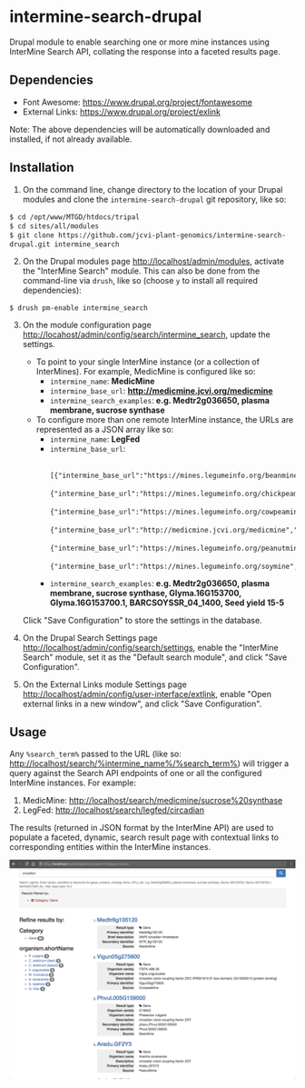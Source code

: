 # intermine-search-drupal
Drupal module to enable searching one or more mine instances using InterMine Search API, collating the response into a faceted results page.

## Dependencies

* Font Awesome: https://www.drupal.org/project/fontawesome
* External Links: https://www.drupal.org/project/exlink

Note: The above dependencies will be automatically downloaded and installed, if not already available.

## Installation

1. On the command line, change directory to the location of your Drupal modules and clone the `intermine-search-drupal` git repository, like so:
```
$ cd /opt/www/MTGD/htdocs/tripal
$ cd sites/all/modules
$ git clone https://github.com/jcvi-plant-genomics/intermine-search-drupal.git intermine_search
```
2. On the Drupal modules page <http://localhost/admin/modules>, activate the "InterMine Search" module. This can also be done from the command-line via `drush`, like so (choose `y` to install all required dependencies):
```
$ drush pm-enable intermine_search
```
3. On the module configuration page <http://locahost/admin/config/search/intermine_search>, update the settings.
    - To point to your single InterMine instance (or a collection of InterMines). For example, MedicMine is configured like so:
      * `intermine_name`: **MedicMine**
      * `intermine_base_url`: **http://medicmine.jcvi.org/medicmine**
      * `intermine_search_examples`: **e.g. Medtr2g036650, plasma membrane, sucrose synthase**
    - To configure more than one remote InterMine instance, the URLs are represented as a JSON array like so:
      * `intermine_name`: **LegFed**
      * `intermine_base_url`:
          ```
            [{"intermine_base_url":"https://mines.legumeinfo.org/beanmine","intermine_name":"BeanMine"},
            {"intermine_base_url":"https://mines.legumeinfo.org/chickpeamine","intermine_name":"ChickpeaMine"},
            {"intermine_base_url":"https://mines.legumeinfo.org/cowpeamine","intermine_name":"CowpeaMine"},
            {"intermine_base_url":"http://medicmine.jcvi.org/medicmine","intermine_name":"MedicMine"},
            {"intermine_base_url":"https://mines.legumeinfo.org/peanutmine","intermine_name":"PeanutMine"},
            {"intermine_base_url":"https://mines.legumeinfo.org/soymine","intermine_name":"SoyMine"}]
          ```
      * `intermine_search_examples`: **e.g. Medtr2g036650, plasma membrane, sucrose synthase, Glyma.16G153700, Glyma.16G153700.1, BARCSOYSSR_04_1400, Seed yield 15-5**

    Click "Save Configuration" to store the settings in the database.

4. On the Drupal Search Settings page <http://localhost/admin/config/search/settings>, enable the "InterMine Search" module, set it as the "Default search module", and click "Save Configuration".

5. On the External Links module Settings page <http://localhost/admin/config/user-interface/extlink>, enable "Open external links in a new window", and click "Save Configuration".

## Usage

Any `%search_term%` passed to the URL (like so: <http://localhost/search/%intermine_name%/%search_term%>) will trigger a query against the Search API endpoints of one or all the configured InterMine instances. For example:

1. MedicMine: <http://localhost/search/medicmine/sucrose%20synthase>
2. LegFed: <http://localhost/search/legfed/circadian>

The results (returned in JSON format by the InterMine API) are used to populate a faceted, dynamic, search result page with contextual links to corresponding entities within the InterMine instances.

![InterMine Search Results](./images/intermine_search_drupal_results.png)
